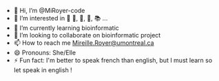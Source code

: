 - 👋 Hi, I’m @MiRoyer-code
- 👀 I’m interested in 🚵 🍄, 🌲, 🏥, 📚 ... 
- 🌱 I’m currently learning bioinformatic
- 💞️ I’m looking to collaborate on bioinformatic project
- 📫 How to reach me Mireille.Royer@umontreal.ca
- 😄 Pronouns: She/Elle
- ⚡ Fun fact: I'm better to speak french than english, but I must learn so let speak in english ! 

<!---
MiRoyer-code/MiRoyer-code is a ✨ special ✨ repository because its `README.md` (this file) appears on your GitHub profile.
You can click the Preview link to take a look at your changes.
--->

